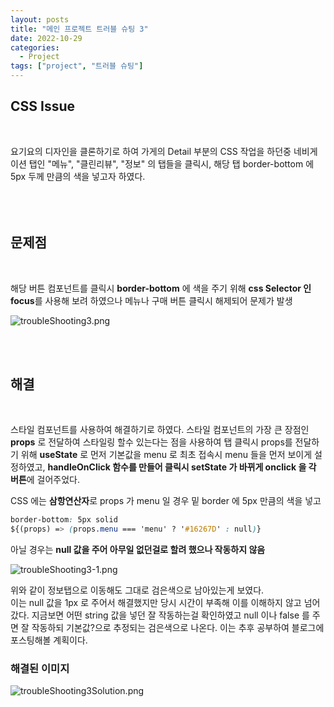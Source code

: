 ```yaml
---
layout: posts
title: "메인 프로젝트 트러블 슈팅 3"
date: 2022-10-29
categories:
  - Project
tags: ["project", "트러블 슈팅"]
---
```


## CSS Issue

<br>

요기요의 디자인을 클론하기로 하여 가게의 Detail 부분의 CSS 작업을 하던중 네비게이션 탭인 "메뉴", "클린리뷰", "정보" 의 탭들을 클릭시, 해당 탭 border-bottom 에 5px 두께 만큼의 색을 넣고자 하였다.
<br>
<br>
<br>
<br>

## 문제점

<br>

해당 버튼 컴포넌트를 클릭시 **border-bottom** 에 색을 주기 위해 **css Selector 인 focus**를 사용해 보려 하였으나 메뉴나 구매 버튼 클릭시 해제되어 문제가 발생

![troubleShooting3.png](/assets/img/troubleShooting3.png)

<br>
<br>

## 해결

<br>

스타일 컴포넌트를 사용하여 해결하기로 하였다. 스타일 컴포넌트의 가장 큰 장점인 **props** 로 전달하여 스타일링 할수 있는다는 점을 사용하여 탭 클릭시 props를 전달하기 위해 **useState** 로 먼저 기본값을 menu 로 최초 접속시 menu 들을 먼저 보이게 설정하였고, **handleOnClick 함수를 만들어 클릭시 setState 가 바뀌게 onclick 을 각 버튼**에 걸어주었다.
<br>

CSS 에는 **삼항연산자**로 props 가 menu 일 경우 밑 border 에 5px 만큼의 색을 넣고

```css
border-bottom: 5px solid
${(props) => (props.menu === 'menu' ? '#16267D' : null)}
```

아닐 경우는 **null 값을 주어 아무일 없던걸로 할려 했으나 작동하지 않음**

![troubleShooting3-1.png](/assets/img/troubleShooting3-1.png)

위와 같이 정보탭으로 이동해도 그대로 검은색으로 남아있는게 보였다.<br>
이는 null 값을 1px 로 주어서 해결했지만 당시 시간이 부족해 이를 이해하지 않고 넘어갔다.
지금보면 어떤 string 값을 넣던 잘 작동하는걸 확인하였고 null 이나 false 를 주면 잘 작동하되 기본값?으로 추정되는 검은색으로 나온다. 이는 추후 공부하여 블로그에 포스팅해볼 계획이다.

### 해결된 이미지

![troubleShooting3Solution.png](/assets/img/troubleShooting3Solution.png)
